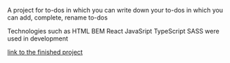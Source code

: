 A project for to-dos in which you can write down your to-dos in which you can add, complete, rename to-dos

Technologies such as HTML BEM React JavaSript TypeScript SASS were used in development

[link to the finished project](https://ilia991.github.io/todo-app/)
